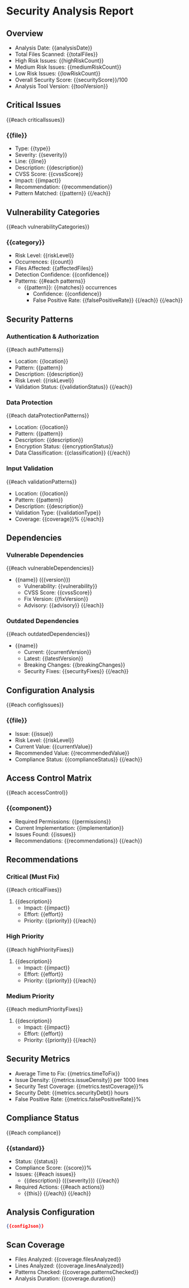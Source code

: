 # Security Analysis Report

## Overview
- Analysis Date: {{analysisDate}}
- Total Files Scanned: {{totalFiles}}
- High Risk Issues: {{highRiskCount}}
- Medium Risk Issues: {{mediumRiskCount}}
- Low Risk Issues: {{lowRiskCount}}
- Overall Security Score: {{securityScore}}/100
- Analysis Tool Version: {{toolVersion}}

## Critical Issues
{{#each criticalIssues}}
### {{file}}
- Type: {{type}}
- Severity: {{severity}}
- Line: {{line}}
- Description: {{description}}
- CVSS Score: {{cvssScore}}
- Impact: {{impact}}
- Recommendation: {{recommendation}}
- Pattern Matched: {{pattern}}
{{/each}}

## Vulnerability Categories
{{#each vulnerabilityCategories}}
### {{category}}
- Risk Level: {{riskLevel}}
- Occurrences: {{count}}
- Files Affected: {{affectedFiles}}
- Detection Confidence: {{confidence}}
- Patterns:
{{#each patterns}}
  - {{pattern}}: {{matches}} occurrences
    - Confidence: {{confidence}}
    - False Positive Rate: {{falsePositiveRate}}
{{/each}}
{{/each}}

## Security Patterns
### Authentication & Authorization
{{#each authPatterns}}
- Location: {{location}}
- Pattern: {{pattern}}
- Description: {{description}}
- Risk Level: {{riskLevel}}
- Validation Status: {{validationStatus}}
{{/each}}

### Data Protection
{{#each dataProtectionPatterns}}
- Location: {{location}}
- Pattern: {{pattern}}
- Description: {{description}}
- Encryption Status: {{encryptionStatus}}
- Data Classification: {{classification}}
{{/each}}

### Input Validation
{{#each validationPatterns}}
- Location: {{location}}
- Pattern: {{pattern}}
- Description: {{description}}
- Validation Type: {{validationType}}
- Coverage: {{coverage}}%
{{/each}}

## Dependencies
### Vulnerable Dependencies
{{#each vulnerableDependencies}}
- {{name}} ({{version}})
  - Vulnerability: {{vulnerability}}
  - CVSS Score: {{cvssScore}}
  - Fix Version: {{fixVersion}}
  - Advisory: {{advisory}}
{{/each}}

### Outdated Dependencies
{{#each outdatedDependencies}}
- {{name}}
  - Current: {{currentVersion}}
  - Latest: {{latestVersion}}
  - Breaking Changes: {{breakingChanges}}
  - Security Fixes: {{securityFixes}}
{{/each}}

## Configuration Analysis
{{#each configIssues}}
### {{file}}
- Issue: {{issue}}
- Risk Level: {{riskLevel}}
- Current Value: {{currentValue}}
- Recommended Value: {{recommendedValue}}
- Compliance Status: {{complianceStatus}}
{{/each}}

## Access Control Matrix
{{#each accessControl}}
### {{component}}
- Required Permissions: {{permissions}}
- Current Implementation: {{implementation}}
- Issues Found: {{issues}}
- Recommendations: {{recommendations}}
{{/each}}

## Recommendations
### Critical (Must Fix)
{{#each criticalFixes}}
1. {{description}}
   - Impact: {{impact}}
   - Effort: {{effort}}
   - Priority: {{priority}}
{{/each}}

### High Priority
{{#each highPriorityFixes}}
1. {{description}}
   - Impact: {{impact}}
   - Effort: {{effort}}
   - Priority: {{priority}}
{{/each}}

### Medium Priority
{{#each mediumPriorityFixes}}
1. {{description}}
   - Impact: {{impact}}
   - Effort: {{effort}}
   - Priority: {{priority}}
{{/each}}

## Security Metrics
- Average Time to Fix: {{metrics.timeToFix}}
- Issue Density: {{metrics.issueDensity}} per 1000 lines
- Security Test Coverage: {{metrics.testCoverage}}%
- Security Debt: {{metrics.securityDebt}} hours
- False Positive Rate: {{metrics.falsePositiveRate}}%

## Compliance Status
{{#each compliance}}
### {{standard}}
- Status: {{status}}
- Compliance Score: {{score}}%
- Issues:
{{#each issues}}
  - {{description}} ({{severity}})
{{/each}}
- Required Actions:
{{#each actions}}
  - {{this}}
{{/each}}
{{/each}}

## Analysis Configuration
```json
{{configJson}}
```

## Scan Coverage
- Files Analyzed: {{coverage.filesAnalyzed}}
- Lines Analyzed: {{coverage.linesAnalyzed}}
- Patterns Checked: {{coverage.patternsChecked}}
- Analysis Duration: {{coverage.duration}}

